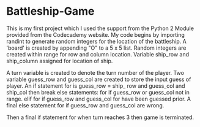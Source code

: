# Battleship-Game

This is my first project which I used the support from the Python 2 Module provided from the Codecademy website.
My code begins by importing randint to generate random integers for the location of the battleship.
A 'board' is created by appending "O" to a 5 x 5 list.
Random integers are created within range for row and column location.
Variable ship_row and ship_column assigned for location of ship.

A turn variable is created to denote the turn number of the player.
Two variable guess_row and guess_col are created to store the input guess of player.
An if statement for is guess_row = ship_ row and guess_col and ship_col
then break
else statements: for if guess_row or guess_col not in range.
elif for if guess_row and guess_col for have been guessed prior.
A final else statement for if guess_row and guess_col are wrong.

Then a final if statement for when turn reaches 3 then game is terminated.
